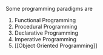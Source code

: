Some programming paradigms are
1. Functional Programming
2. Procedural Programming
3. Declarative Programming
4. Imperative Programming
5. [[Object Oriented Programming]]

